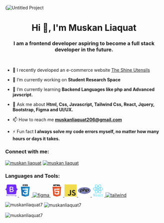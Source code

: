 (![Untitled Project](https://github.com/user-attachments/assets/dd95fe13-c9f3-4321-b0b2-d395af685a96 )

<h1 align="center">Hi 👋, I'm Muskan Liaquat</h1>
<h3 align="center">I am a frontend developer aspiring to become a full stack developer in the future.</h3>

<p align="left"> <a href="https://twitter.com/" target="blank"><img src="https://img.shields.io/twitter/follow/?logo=twitter&style=for-the-badge" alt="" /></a> </p>

- 🔭 I recently developed an e-commerce website [The Shine Utensils](https://the-shine-utensils.netlify.app/)

- 🔭 I’m currently working on **Student Research Space**

- 🌱 I’m currently learning **Backend Languages like php and Advanced javscript.**

- 💬 Ask me about **Html, Css, Javascript, Tailwind Css, React, Jquery, Bootstrap, Figma and UI/UX.**

- 📫 How to reach me **muskanliaquat206@gmail.com**

- ⚡ Fun fact **I always solve my code errors myself, no matter how many hours or days it takes.**

<h3 align="left">Connect with me:</h3>
<p align="left">
<a href="https://linkedin.com/in/muskan liaquat" target="blank"><img align="center" src="https://raw.githubusercontent.com/rahuldkjain/github-profile-readme-generator/master/src/images/icons/Social/linked-in-alt.svg" alt="muskan liaquat" height="30" width="40" /></a>
<a href="https://fb.com/muskan liaquat" target="blank"><img align="center" src="https://raw.githubusercontent.com/rahuldkjain/github-profile-readme-generator/master/src/images/icons/Social/facebook.svg" alt="muskan liaquat" height="30" width="40" /></a>
</p>

<h3 align="left">Languages and Tools:</h3>
<p align="left"> <a href="https://getbootstrap.com" target="_blank" rel="noreferrer"> <img src="https://raw.githubusercontent.com/devicons/devicon/master/icons/bootstrap/bootstrap-plain-wordmark.svg" alt="bootstrap" width="40" height="40"/> </a> <a href="https://www.w3schools.com/css/" target="_blank" rel="noreferrer"> <img src="https://raw.githubusercontent.com/devicons/devicon/master/icons/css3/css3-original-wordmark.svg" alt="css3" width="40" height="40"/> </a> <a href="https://www.figma.com/" target="_blank" rel="noreferrer"> <img src="https://www.vectorlogo.zone/logos/figma/figma-icon.svg" alt="figma" width="40" height="40"/> </a> <a href="https://www.w3.org/html/" target="_blank" rel="noreferrer"> <img src="https://raw.githubusercontent.com/devicons/devicon/master/icons/html5/html5-original-wordmark.svg" alt="html5" width="40" height="40"/> </a> <a href="https://developer.mozilla.org/en-US/docs/Web/JavaScript" target="_blank" rel="noreferrer"> <img src="https://raw.githubusercontent.com/devicons/devicon/master/icons/javascript/javascript-original.svg" alt="javascript" width="40" height="40"/> </a> <a href="https://www.php.net" target="_blank" rel="noreferrer"> <img src="https://raw.githubusercontent.com/devicons/devicon/master/icons/php/php-original.svg" alt="php" width="40" height="40"/> </a> <a href="https://reactjs.org/" target="_blank" rel="noreferrer"> <img src="https://raw.githubusercontent.com/devicons/devicon/master/icons/react/react-original-wordmark.svg" alt="react" width="40" height="40"/> </a> <a href="https://tailwindcss.com/" target="_blank" rel="noreferrer"> <img src="https://www.vectorlogo.zone/logos/tailwindcss/tailwindcss-icon.svg" alt="tailwind" width="40" height="40"/> </a> </p>

<p><img align="left" src="https://github-readme-stats.vercel.app/api/top-langs?username=muskanliaquat7&show_icons=true&locale=en&layout=compact" alt="muskanliaquat7" /></p>

<p>&nbsp;<img align="center" src="https://github-readme-stats.vercel.app/api?username=muskanliaquat7&show_icons=true&locale=en" alt="muskanliaquat7" /></p>

<p><img align="center" src="https://github-readme-streak-stats.herokuapp.com/?user=muskanliaquat7&" alt="muskanliaquat7" /></p>
